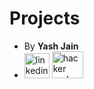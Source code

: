 # Projects
- By **Yash Jain**
- <a href="https://www.linkedin.com/in/yash-jain-80ba02196/"><img src="https://cdn-icons-png.flaticon.com/512/174/174857.png" alt="linkedin" width="40" height="40"></a> <a href="https://www.hackerrank.com/yashj133_yj"><img src="https://upload.wikimedia.org/wikipedia/commons/6/65/HackerRank_logo.png" alt="hacker rank" width="50" height="43"></a>
